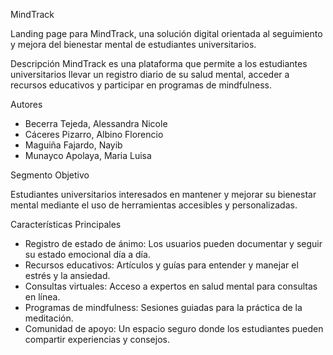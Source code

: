 MindTrack

Landing page para MindTrack, una solución digital orientada al seguimiento y mejora del bienestar mental de estudiantes universitarios.

Descripción
MindTrack es una plataforma que permite a los estudiantes universitarios llevar un registro diario de su salud mental, acceder a recursos educativos y participar en programas de mindfulness.

Autores

- Becerra Tejeda, Alessandra Nicole
- Cáceres Pizarro, Albino Florencio
- Maguiña Fajardo, Nayib
- Munayco Apolaya, Maria Luisa

Segmento Objetivo

Estudiantes universitarios interesados en mantener y mejorar su bienestar mental mediante el uso de herramientas accesibles y personalizadas.

Características Principales

- Registro de estado de ánimo: Los usuarios pueden documentar y seguir su estado emocional día a día.
- Recursos educativos: Artículos y guías para entender y manejar el estrés y la ansiedad.
- Consultas virtuales: Acceso a expertos en salud mental para consultas en línea.
- Programas de mindfulness: Sesiones guiadas para la práctica de la meditación.
- Comunidad de apoyo: Un espacio seguro donde los estudiantes pueden compartir experiencias y consejos.
